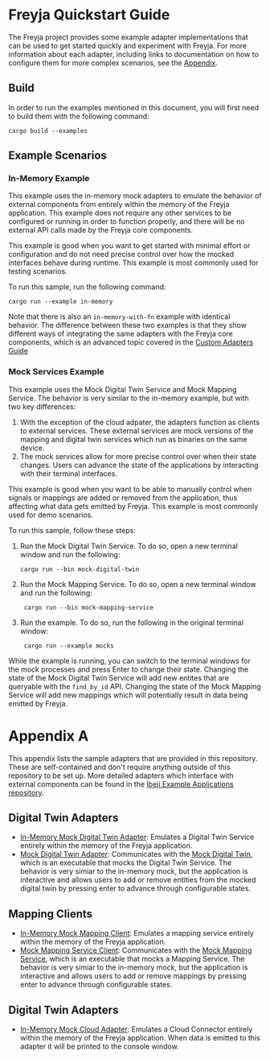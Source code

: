 <!-- language-all: shell -->
# Freyja Quickstart Guide

The Freyja project provides some example adapter implementations that can be used to get started quickly and experiment with Freyja. For more information about each adapter, including links to documentation on how to configure them for more complex scenarios, see the [Appendix](#appendix-a).

## Build

In order to run the examples mentioned in this document, you will first need to build them with the following command:

```
cargo build --examples
```

## Example Scenarios

### In-Memory Example

This example uses the in-memory mock adapters to emulate the behavior of external components from entirely within the memory of the Freyja application. This example does not require any other services to be configured or running in order to function properly, and there will be no external API calls made by the Freyja core components.

This example is good when you want to get started with minimal effort or configuration and do not need precise control over how the mocked interfaces behave during runtime. This example is most commonly used for testing scenarios.

To run this sample, run the following command:

```
cargo run --example in-memory
```

Note that there is also an `in-memory-with-fn` example with identical behavior. The difference between these two examples is that they show different ways of integrating the same adapters with the Freyja core components, which is an advanced topic covered in the [Custom Adapters Guide](./custom-adapters.md)

### Mock Services Example

This example uses the Mock Digital Twin Service and Mock Mapping Service. The behavior is very similar to the in-memory example, but with two key differences:

1. With the exception of the cloud adpater, the adapters function as clients to external services. These external services are mock versions of the mapping and digital twin services which run as binaries on the same device.
1. The mock services allow for more precise control over when their state changes. Users can advance the state of the applications by interacting with their terminal interfaces.

This example is good when you want to be able to manually control when signals or mappings are added or removed from the application, thus affecting what data gets emitted by Freyja. This example is most commonly used for demo scenarios.

To run this sample, follow these steps:

1. Run the Mock Digital Twin Service. To do so, open a new terminal window and run the following:

       cargo run --bin mock-digital-twin

1. Run the Mock Mapping Service. To do so, open a new terminal window and run the following:

        cargo run --bin mock-mapping-service

1. Run the example. To do so, run the following in the original terminal window:

        cargo run --example mocks

While the example is running, you can switch to the terminal windows for the mock processes and press <kdb>Enter</kbd> to change their state. Changing the state of the Mock Digital Twin Service will add new entites that are queryable with the `find_by_id` API. Changing the state of the Mock Mapping Service will add new mappings which will potentially result in data being emitted by Freyja.

# Appendix A

This appendix lists the sample adapters that are provided in this repository. These are self-contained and don't require anything outside of this repository to be set up. More detailed adapters which interface with external components can be found in the [Ibeji Example Applications repository](https://github.com/eclipse-ibeji/ibeji-example-applications).

## Digital Twin Adapters

- [In-Memory Mock Digital Twin Adapter](../digital_twin_adapters/in_memory_mock_digital_twin_adapter/README.md): Emulates a Digital Twin Service entirely within the memory of the Freyja application.
- [Mock Digital Twin Adapter](../digital_twin_adapters/mock_digital_twin_adapter/README.md): Communicates with the [Mock Digital Twin](../mocks/mock_digital_twin/README.md), which is an executable that mocks the Digital Twin Service. The behavior is very simiar to the in-memory mock, but the application is interactive and allows users to add or remove entities from the mocked digital twin by pressing enter to advance through configurable states.

## Mapping Clients

- [In-Memory Mock Mapping Client](../mapping_clients/in_memory_mock_mapping_client/README.md): Emulates a mapping service entirely within the memory of the Freyja application.
- [Mock Mapping Service Client](../mapping_clients/mock_mapping_client/README.md): Communicates with the [Mock Mapping Service](../mocks/mock_mapping_service/README.md), which is an executable that mocks a Mapping Service. The behavior is very simiar to the in-memory mock, but the application is interactive and allows users to add or remove mappings by pressing enter to advance through configurable states.

## Digital Twin Adapters

- [In-Memory Mock Cloud Adapter](../cloud_adapters/in_memory_mock_cloud_adapter/README.md): Emulates a Cloud Connector entirely within the memory of the Freyja application. When data is emitted to this adapter it will be printed to the console window.
